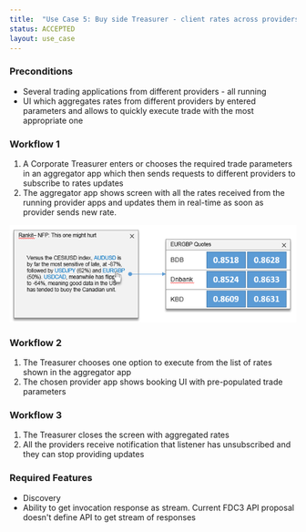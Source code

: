 ```yaml
---
title:  "Use Case 5: Buy side Treasurer - client rates across providers"
status: ACCEPTED
layout: use_case
---
```


### Preconditions

- Several trading applications from different providers - all running
- UI which aggregates rates from different providers by entered parameters and allows to quickly execute trade with the most appropriate one

### Workflow 1

1. A Corporate Treasurer enters or chooses the required trade parameters in an aggregator app which then sends requests to different providers to subscribe to rates updates
1. The aggregator app shows screen with all the rates received from the running provider apps and updates them in real-time as soon as provider sends new rate.

![Use Case 5 Workflow](../img/uc5.png)


### Workflow 2

1. The Treasurer chooses one option to execute from the list of rates shown in the aggregator app
1. The chosen provider app shows booking UI with pre-populated trade parameters

### Workflow 3

1. The Treasurer closes the screen with aggregated rates
1. All the providers receive notification that listener has unsubscribed and they can stop providing updates

### Required Features

- Discovery
- Ability to get invocation response as stream. Current FDC3 API proposal doesn't define API to get stream of responses
